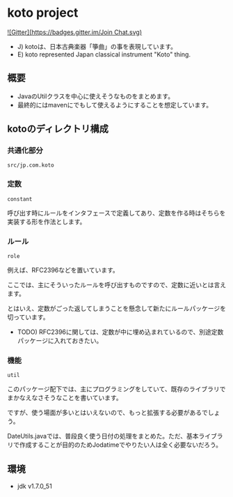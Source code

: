 koto project
====
[![Gitter](https://badges.gitter.im/Join Chat.svg)](https://gitter.im/pollseed/koto?utm_source=badge&utm_medium=badge&utm_campaign=pr-badge&utm_content=badge)
* J) kotoは、日本古典楽器「箏曲」の事を表現しています。
* E) koto represented Japan classical instrument "Koto" thing.

## 概要
* JavaのUtilクラスを中心に使えそうなものをまとめます。
* 最終的にはmavenにでもして使えるようにすることを想定しています。

## kotoのディレクトリ構成

### 共通化部分

```
src/jp.com.koto
```

### 定数

```
constant
```
呼び出す時にルールをインタフェースで定義してあり、定数を作る時はそちらを実装する形を作法とします。

### ルール

```
role
```
例えば、RFC2396などを置いています。

ここでは、主にそういったルールを呼び出すものですので、定数に近いとは言えます。

とはいえ、定数がごった返してしまうことを懸念して新たにルールパッケージを切っています。

* TODO) RFC2396に関しては、定数が中に埋め込まれているので、別途定数パッケージに入れておきたい。

### 機能

```
util
```
このパッケージ配下では、主にプログラミングをしていて、既存のライブラリでまかなえなさそうなことを書いています。

ですが、使う場面が多いとはいえないので、もっと拡張する必要があるでしょう。

DateUtils.javaでは、普段良く使う日付の処理をまとめた。ただ、基本ライブラリで作成することが目的のためJodatimeでやりたい人は全く必要ないだろう。

## 環境
* jdk v1.7.0_51
